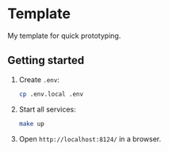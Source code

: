 # Template

My template for quick prototyping.

## Getting started

1. Create `.env`:
    ```bash
    cp .env.local .env
    ```
1. Start all services:
    ```bash
    make up
    ```
1. Open `http://localhost:8124/` in a browser.
